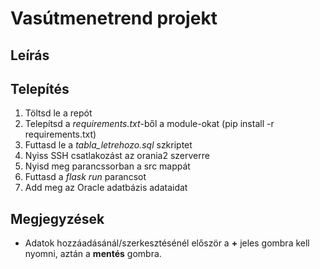 # Vasútmenetrend projekt

## Leírás



## Telepítés

1. Töltsd le a repót
2. Telepítsd a *requirements.txt*-ből a module-okat (pip install -r requirements.txt)
3. Futtasd le a *tabla_letrehozo.sql* szkriptet
4. Nyiss SSH csatlakozást az orania2 szerverre
5. Nyisd meg parancssorban a src mappát
6. Futtasd a *flask run* parancsot
7. Add meg az Oracle adatbázis adataidat


## Megjegyzések

- Adatok hozzáadásánál/szerkesztésénél először a **+** jeles gombra kell nyomni, aztán a **mentés** gombra.